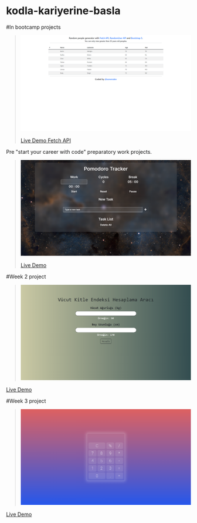 # kodla-kariyerine-basla


#In bootcamp projects

>  ![#Week 1 project](https://raw.githubusercontent.com/sonersimsekdev/kodla-kariyerine-basla/main/Bootcamp/Week-1/demo.png)
>
>[Live Demo Fetch API](https://sonersimsekdev.github.io/kodla-kariyerine-basla/Bootcamps/Week-1/)




Pre "start your career with code" preparatory work projects.


>  ![#Week 1 project](https://raw.githubusercontent.com/sonersimsekdev/kodla-kariyerine-basla/main/Week-1/pomodoroApp/demo.png)
>
>[Live Demo](https://sonersimsekdev.github.io/kodla-kariyerine-basla/Week-1/pomodoroApp/index.html)

#Week 2 project
>
>  ![#Week 2 project](https://raw.githubusercontent.com/sonersimsekdev/kodla-kariyerine-basla/main/Week-2/body-vanilla/demo.png)
>  
[Live Demo](https://sonersimsekdev.github.io/kodla-kariyerine-basla/Week-2/body-vanilla/index.html)

#Week 3 project
>
>  ![#Week 3 project](https://raw.githubusercontent.com/sonersimsekdev/kodla-kariyerine-basla/main/Week-3/calculator%20app/demo.png)
>
[Live Demo](https://sonersimsekdev.github.io/kodla-kariyerine-basla/Week-3/calculator%20app/index.html)

